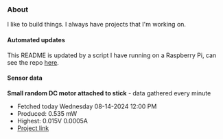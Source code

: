 ### About
I like to build things. I always have projects that I'm working on.

#### Automated updates
This README is updated by a script I have running on a Raspberry Pi, can see the repo [here](https://github.com/jdc-cunningham/raspi-git-repo-updater).

#### Sensor data


**Small random DC motor attached to stick** - data gathered every minute
- Fetched today Wednesday 08-14-2024 12:00 PM
- Produced: 0.535 mW
- Highest: 0.015V 0.0005A
- [Project link](https://github.com/jdc-cunningham/turbine-raspi)